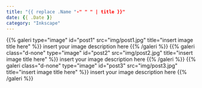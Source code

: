 ```yaml
---
title: "{{ replace .Name "-" " " | title }}"
date: {{ .Date }}
category: "Inkscape"
---
```

<div class="lightgallery">
{{% galeri type="image" id="post1" src="img/post1.jpg" title="insert image title here" %}}
insert your image description here
{{% /galeri %}}
{{% galeri class="d-none" type="image" id="post2" src="img/post2.jpg" title="insert image title here" %}}
insert your image description here
{{% /galeri %}}
{{% galeri class="d-none" type="image" id="post3" src="img/post3.jpg" title="insert image title here" %}}
insert your image description here
{{% /galeri %}}
</div>